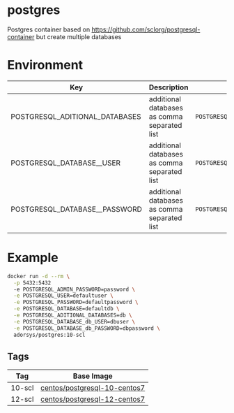 # postgres
Postgres container based on https://github.com/sclorg/postgresql-container but create multiple databases

# Environment

| Key | Description | Example |
|-----|-------------|---------|
| POSTGRESQL_ADITIONAL_DATABASES | additional databases as comma separated list | `POSTGRESQL_ADITIONAL_DATABASES=db` |
| POSTGRESQL_DATABASE_<name>_USER | additional databases as comma separated list | `POSTGRESQL_DATABASE_db_USER=dbuser` |
| POSTGRESQL_DATABASE_<name>_PASSWORD | additional databases as comma separated list | `POSTGRESQL_DATABASE_db_PASSWORD=dbpassword` |

# Example
```bash
docker run -d --rm \
  -p 5432:5432
  -e POSTGRESQL_ADMIN_PASSWORD=password \
  -e POSTGRESQL_USER=defaultuser \
  -e POSTGRESQL_PASSWORD=defaultpassword \
  -e POSTGRESQL_DATABASE=defaultdb \
  -e POSTGRESQL_ADITIONAL_DATABASES=db \
  -e POSTGRESQL_DATABASE_db_USER=dbuser \
  -e POSTGRESQL_DATABASE_db_PASSWORD=dbpassword \
  adorsys/postgres:10-scl
```

## Tags

| Tag | Base Image |
|-----|-------------|
| 10-scl | [centos/postgresql-10-centos7](https://hub.docker.com/r/centos/postgresql-10-centos7) |
| 12-scl | [centos/postgresql-12-centos7](https://hub.docker.com/r/centos/postgresql-12-centos7) |
